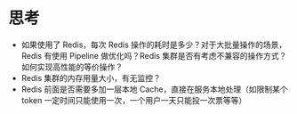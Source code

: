 # 思考

- 如果使用了 Redis，每次 Redis 操作的耗时是多少？对于大批量操作的场景，Redis 有使用 Pipeline 做优化吗？Redis 集群是否有考虑不兼容的操作方式？如何实现高性能的等价操作？
- Redis 集群的内存用量大小，有无监控？
- Redis 前面是否需要多加一层本地 Cache，直接在服务本地处理（如限制某个 token 一定时间只能使用一次，一个用户一天只能投一次票等等）